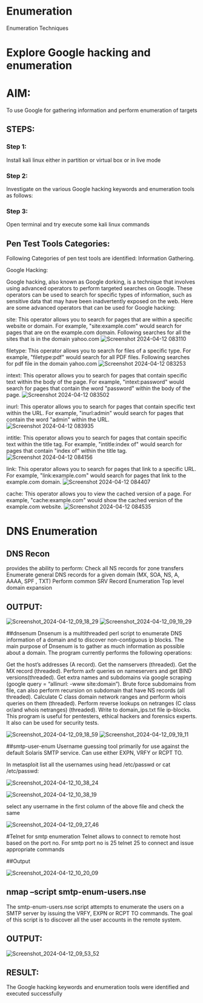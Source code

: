 # Enumeration
Enumeration Techniques

# Explore Google hacking and enumeration 

# AIM:

To use Google for gathering information and perform enumeration of targets

## STEPS:

### Step 1:

Install kali linux either in partition or virtual box or in live mode

### Step 2:

Investigate on the various Google hacking keywords and enumeration tools as follows:


### Step 3:
Open terminal and try execute some kali linux commands

## Pen Test Tools Categories:  

Following Categories of pen test tools are identified:
Information Gathering.

Google Hacking:

Google hacking, also known as Google dorking, is a technique that involves using advanced operators to perform targeted searches on Google. These operators can be used to search for specific types of information, such as sensitive data that may have been inadvertently exposed on the web. Here are some advanced operators that can be used for Google hacking:

site: This operator allows you to search for pages that are within a specific website or domain. For example, "site:example.com" would search for pages that are on the example.com domain.
Following searches for all the sites that is in the domain yahoo.com
![Screenshot 2024-04-12 083110](https://github.com/Saranyaaav/Enumeration/assets/144870813/614666c9-cd8b-4d6f-ad05-91eba5257b1c)

filetype: This operator allows you to search for files of a specific type. For example, "filetype:pdf" would search for all PDF files.
Following searches for pdf file in the domain yahoo.com
![Screenshot 2024-04-12 083253](https://github.com/Saranyaaav/Enumeration/assets/144870813/ed5da52b-86ca-4354-8b4b-2d4e0443c381)



intext: This operator allows you to search for pages that contain specific text within the body of the page. For example, "intext:password" would search for pages that contain the word "password" within the body of the page.
![Screenshot 2024-04-12 083502](https://github.com/Saranyaaav/Enumeration/assets/144870813/7252f164-0402-4871-afa5-6e843c3c46bc)


inurl: This operator allows you to search for pages that contain specific text within the URL. For example, "inurl:admin" would search for pages that contain the word "admin" within the URL.
![Screenshot 2024-04-12 083935](https://github.com/Saranyaaav/Enumeration/assets/144870813/bd3eab1f-c2eb-49d9-b910-d4e6e99884bd)

intitle: This operator allows you to search for pages that contain specific text within the title tag. For example, "intitle:index of" would search for pages that contain "index of" within the title tag.
![Screenshot 2024-04-12 084156](https://github.com/Saranyaaav/Enumeration/assets/144870813/d3b77647-ead9-4fa3-bb06-935ff0953115)

link: This operator allows you to search for pages that link to a specific URL. For example, "link:example.com" would search for pages that link to the example.com domain.
![Screenshot 2024-04-12 084407](https://github.com/Saranyaaav/Enumeration/assets/144870813/39942274-2abe-4b28-ad60-f5cd9f418f86)

cache: This operator allows you to view the cached version of a page. For example, "cache:example.com" would show the cached version of the example.com website.
![Screenshot 2024-04-12 084535](https://github.com/Saranyaaav/Enumeration/assets/144870813/6b97ea17-d79f-4067-8e73-d6d2331c3442)

 
# DNS Enumeration


## DNS Recon
provides the ability to perform:
Check all NS records for zone transfers
Enumerate general DNS records for a given domain (MX, SOA, NS, A, AAAA, SPF , TXT)
Perform common SRV Record Enumeration
Top level domain expansion
## OUTPUT:
![Screenshot_2024-04-12_09_18_29](https://github.com/Saranyaaav/Enumeration/assets/144870813/9193656a-d1e7-4a94-869a-83cb930d8910)
![Screenshot_2024-04-12_09_19_29](https://github.com/Saranyaaav/Enumeration/assets/144870813/e53071fe-7909-4084-8b61-4bd60072d2ba)







##dnsenum
Dnsenum is a multithreaded perl script to enumerate DNS information of a domain and to discover non-contiguous ip blocks. The main purpose of Dnsenum is to gather as much information as possible about a domain. The program currently performs the following operations:

Get the host’s addresses (A record).
Get the namservers (threaded).
Get the MX record (threaded).
Perform axfr queries on nameservers and get BIND versions(threaded).
Get extra names and subdomains via google scraping (google query = “allinurl: -www site:domain”).
Brute force subdomains from file, can also perform recursion on subdomain that have NS records (all threaded).
Calculate C class domain network ranges and perform whois queries on them (threaded).
Perform reverse lookups on netranges (C class or/and whois netranges) (threaded).
Write to domain_ips.txt file ip-blocks.
This program is useful for pentesters, ethical hackers and forensics experts. It also can be used for security tests.

![Screenshot_2024-04-12_09_18_59](https://github.com/Saranyaaav/Enumeration/assets/144870813/202e2a3d-8001-46ed-8d50-d350f03dc431)
![Screenshot_2024-04-12_09_19_11](https://github.com/Saranyaaav/Enumeration/assets/144870813/ec35cc04-0bde-4da6-8217-9f6ce3ea602c)

##smtp-user-enum
Username guessing tool primarily for use against the default Solaris SMTP service. Can use either EXPN, VRFY or RCPT TO.


In metasploit list all the usernames using head /etc/passwd or cat /etc/passwd:

![Screenshot_2024-04-12_10_38_24](https://github.com/Saranyaaav/Enumeration/assets/144870813/7ba9e846-7f52-498a-807d-7b4f065fc018)

![Screenshot_2024-04-12_10_38_19](https://github.com/Saranyaaav/Enumeration/assets/144870813/36c52218-d449-43ec-a7c0-e4b3606a697d)


select any username in the first column of the above file and check the same


![Screenshot_2024-04-12_09_27_46](https://github.com/Saranyaaav/Enumeration/assets/144870813/227c64ff-f614-4842-b7e4-8df621e3439a)

#Telnet for smtp enumeration
Telnet allows to connect to remote host based on the port no. For smtp port no is 25
telnet <host address> 25 to connect
and issue appropriate commands
  
 ##Output

  ![Screenshot_2024-04-12_10_20_09](https://github.com/Saranyaaav/Enumeration/assets/144870813/35413791-1d49-4082-a629-64a34b2cb16d)

  

## nmap –script smtp-enum-users.nse <hostname>

The smtp-enum-users.nse script attempts to enumerate the users on a SMTP server by issuing the VRFY, EXPN or RCPT TO commands. The goal of this script is to discover all the user accounts in the remote system.


## OUTPUT:

![Screenshot_2024-04-12_09_53_52](https://github.com/Saranyaaav/Enumeration/assets/144870813/df690442-3e4d-4cb3-94dd-ab4932a7e25b)


## RESULT:
The Google hacking keywords and enumeration tools were identified and executed successfully

